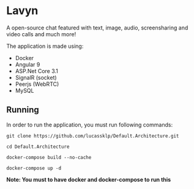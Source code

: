 # Lavyn

A open-source chat featured with text, image, audio, screensharing and video calls and much more!


The application is made using:
- Docker
- Angular 9
- ASP.Net Core 3.1
- SignalR (socket)
- Peerjs (WebRTC)
- MySQL

## Running

In order to run the application, you must run following commands:

``git clone https://github.com/lucassklp/Default.Architecture.git``

``cd Default.Architecture``

``docker-compose build --no-cache``

``docker-compose up -d``


**Note: You must to have docker and docker-compose to run this**

